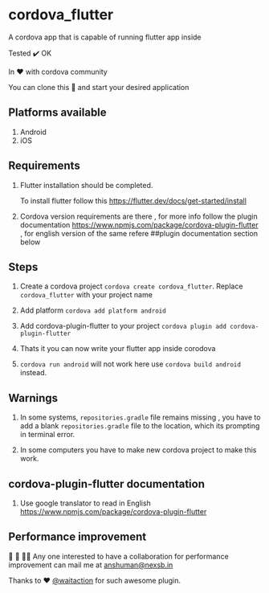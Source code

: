 # cordova_flutter
A cordova app that is capable of running flutter app inside

Tested :heavy_check_mark: OK

In ❤️ with cordova community

You can clone this 📁 and start your desired application

## Platforms available
1. Android
2. iOS

## Requirements
1. Flutter installation should be completed.
 
    To install flutter follow this <https://flutter.dev/docs/get-started/install>
    
2. Cordova version requirements are there , for more info follow the plugin documentation <https://www.npmjs.com/package/cordova-plugin-flutter> , for english version of the same refere ##plugin documentation section below 


## Steps
1. Create a cordova project
  `cordova create cordova_flutter`. Replace `cordova_flutter` with your project name
2. Add platform
   `cordova add platform android`
3. Add cordova-plugin-flutter to your project
    `cordova plugin add cordova-plugin-flutter`
4. Thats it you can now write your flutter app inside corodova

5. `cordova run android` will not work here use `cordova build android` instead.

## Warnings

1. In some systems, `repositories.gradle` file remains missing , you have to add a blank `repositories.gradle` file to the location, which its prompting in terminal error.

2. In some computers you have to make new cordova project to make this work.


## cordova-plugin-flutter documentation
  1. Use google translator to read in English <https://www.npmjs.com/package/cordova-plugin-flutter>

## Performance improvement
🧔 👧 👩‍🦱 Any one interested to have a collaboration for performance improvement can mail me at <anshuman@nexsb.in>
  
Thanks to ❤️ [@waitaction](https://github.com/waitaction) for such awesome plugin.
  
  
  



